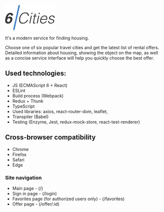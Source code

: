 ![Six-cities Logo](/markup/img/logo.svg)

It's a modern service for finding housing. 

Choose one of six popular travel cities and get the latest list of rental offers. Detailed information about housing, showing the object on the map, as well as a concise service interface will help you quickly choose the best offer.


## Used technologies: 
* JS (ECMAScript 6 + React)
* ESLint
* Build process (Webpack)
* Redux + Thunk
* TypeScript
* Used libraries: axios, react-router-dom, leaflet, 
* Transpiler (Babel)
* Testing (Enzyme, Jest, redux-mock-store, react-test-renderer)


## Cross-browser compatibility
* Chrome 
* Firefox 
* Safari 
* Edge 


### Site navigation 
* Main page - (/)
* Sign in page - (/login)
* Favorites page (for authorized users only) - (/favorites)
* Offer page - (/offer/:id)
